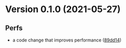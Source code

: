 # Version 0.1.0 (2021-05-27)

## Perfs
* a code change that improves performance ([89dd14](https://github.com/ChristianHS23/skeleton-react-project-with-auto-generate-components/commit89dd1418c8d6e0b72c4b77a48e6dc26b76534922))

